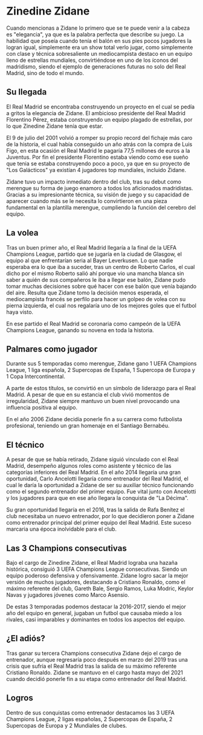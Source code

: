 # Zinedine Zidane
Cuando mencionas a Zidane lo primero que se te puede venir a la cabeza es "elegancia", ya que es la palabra perfecta que describe su juego. La habilidad que poseía cuando tenía el balón en sus pies pocos jugadores la logran igual, simplemente era un show total verlo jugar, como simplemente con clase y técnica sobresaliente un mediocampista destaco en un equipo lleno de estrellas mundiales, convirtiéndose en uno de los íconos del madridismo, siendo el ejemplo de generaciones futuras no solo del Real Madrid, sino de todo el mundo.

## Su llegada
El Real Madrid se encontraba construyendo un proyecto en el cual se pedía a gritos la elegancia de Zidane. El ambicioso presidente del Real Madrid Florentino Pérez, estaba construyendo un equipo plagado de estrellas, por lo que Zinedine Zidane tenía que estar.

El 9 de julio del 2001 volvió a romper su propio record del fichaje más caro de la historia, el cual había conseguido un año atrás con la compra de Luis Figo, en esta ocasión el Real Madrid le pagaría 77,5 millones de euros a la Juventus. Por fin el presidente Florentino estaba viendo como ese sueño que tenia se estaba construyendo poco a poco, ya que en su proyecto de "Los Galácticos" ya existían 4 jugadores top mundiales, incluido Zidane.

Zidane tuvo un impacto inmediato dentro del club, tras su debut como merengue su forma de juego enamoro a todos los aficionados madridistas. Gracias a su impresionante técnica, su visión de juego y su capacidad de aparecer cuando más se le necesita lo convirtieron en una pieza fundamental en la plantilla merengue, cumpliendo la función del cerebro del equipo.

## La volea
Tras un buen primer año, el Real Madrid llegaría a la final de la UEFA Champions League, partido que se jugaría en la ciudad de Glasgow, el equipo al que enfrentarían seria al Bayer Leverkusen. Lo que nadie esperaba era lo que iba a suceder, tras un centro de Roberto Carlos, el cual dicho por el mismo Roberto salió ahí porque vio una mancha blanca sin saber a quién de sus compañeros le iba a llegar ese balón, Zidane pudo tomar muchas decisiones sobre qué hacer con ese balón que venía bajando del aire. Resulta que Zidane tomo la decisión menos esperada, el mediocampista francés se perfilo para hacer un golpeo de volea con su pierna izquierda, el cual nos regalaría uno de los mejores goles que el futbol haya visto.

En ese partido el Real Madrid se coronaria como campeón de la UEFA Champions League, ganando su novena en toda la historia.

## Palmares como jugador
Durante sus 5 temporadas como merengue, Zidane gano 1 UEFA Champions League, 1 liga española, 2 Supercopas de España, 1 Supercopa de Europa y 1 Copa Intercontinental.

A parte de estos títulos, se convirtió en un símbolo de liderazgo para el Real Madrid. A pesar de que en su estancia el club vivió momentos de irregularidad, Zidane siempre mantuvo un buen nivel provocando una influencia positiva al equipo.

En el año 2006 Zidane decidía ponerle fin a su carrera como futbolista profesional, teniendo un gran homenaje en el Santiago Bernabéu.

## El técnico
A pesar de que se había retirado, Zidane siguió vinculado con el Real Madrid, desempeño algunos roles como asistente y técnico de las categorías inferiores del Real Madrid. En el año 2014 llegaría una gran oportunidad, Carlo Ancelotti llegaría como entrenador del Real Madrid, el cual le daría la oportunidad a Zidane de ser su auxiliar técnico funcionando como el segundo entrenador del primer equipo. Fue vital junto con Ancelotti y los jugadores para que en ese año llegara la conquista de "La Décima".

Su gran oportunidad llegaría en el 2016, tras la salida de Rafa Benítez el club necesitaba un nuevo entrenador, por lo que decidieron poner a Zidane como entrenador principal del primer equipo del Real Madrid. Este suceso marcaria una época inolvidable para el club.

## Las 3 Champions consecutivas
Bajo el cargo de Zinedine Zidane, el Real Madrid lograba una hazaña histórica, consiguió 3 UEFA Champions League consecutivas. Siendo un equipo poderoso defensiva y ofensivamente. Zidane logro sacar la mejor versión de muchos jugadores, destacando a Cristiano Ronaldo, como el máximo referente del club, Gareth Bale, Sergio Ramos, Luka Modric, Keylor Navas y jugadores jóvenes como Marco Asensio.

De estas 3 temporadas podemos destacar la 2016-2017, siendo el mejor año del equipo en general, jugaban un futbol que causaba miedo a los rivales, casi imparables y dominantes en todos los aspectos del equipo.

## ¿El adiós?
Tras ganar su tercera Champions consecutiva Zidane dejo el cargo de entrenador, aunque regresaría poco después en marzo del 2019 tras una crisis que sufría el Real Madrid tras la salida de su máximo referente Cristiano Ronaldo. Zidane se mantuvo en el cargo hasta mayo del 2021 cuando decidió ponerle fin a su etapa como entrenador del Real Madrid.

## Logros
Dentro de sus conquistas como entrenador destacamos las 3 UEFA Champions League, 2 ligas españolas, 2 Supercopas de España, 2 Supercopas de Europa y 2 Mundiales de clubes.